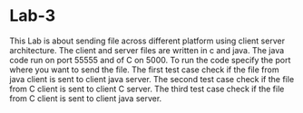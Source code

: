 # Lab-3
This Lab is about sending file across different platform using client server architecture. The client and server files are written in c and java. The java code run on port 55555 and of C on 5000. To run the code specify the port where you want to send the file. The first test case check if the file from java client is sent to client java server. The second test case check if the file from C client is sent to client C server. The third test case check if the file from C client is sent to client java server.
